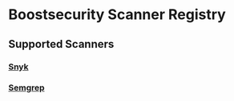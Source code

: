 # Boostsecurity Scanner Registry

## Supported Scanners

### [Snyk](scanners/boostsecurityio/snyk-test/README.md)
### [Semgrep](scanners/boostsecurityio/semgrep/README.md)
